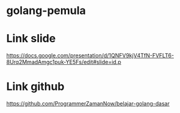 # golang-pemula

# Link slide

https://docs.google.com/presentation/d/1QNFV9kjV4TfN-FVFLT6-8Urq2MmadAmgc1puk-YE5Fs/edit#slide=id.p

# Link github

https://github.com/ProgrammerZamanNow/belajar-golang-dasar

